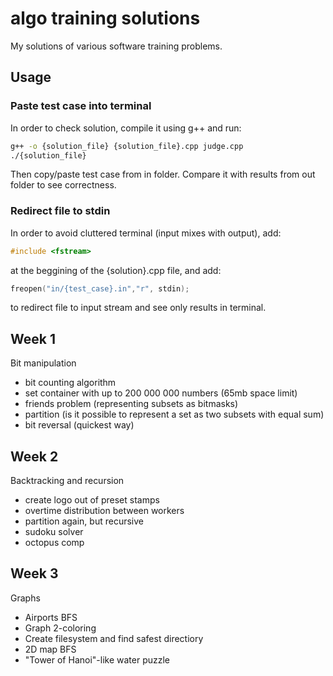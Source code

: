 # algo training solutions
My solutions of various software training problems.

## Usage
### Paste test case into terminal
In order to check solution, compile it using g++ and run:
```bash
g++ -o {solution_file} {solution_file}.cpp judge.cpp
./{solution_file}
```
Then copy/paste test case from in folder. Compare it with results from out folder to see correctness.

### Redirect file to stdin
In order to avoid cluttered terminal (input mixes with output), add:
```cpp
#include <fstream>
``` 
at the beggining of the {solution}.cpp file, and add:
```cpp
freopen("in/{test_case}.in","r", stdin);
```
to redirect file to input stream and see only results in terminal.

## Week 1
Bit manipulation
 - bit counting algorithm
 - set container with up to 200 000 000 numbers (65mb space limit)
 - friends problem (representing subsets as bitmasks)
 - partition (is it possible to represent a set as two subsets with equal sum)
 - bit reversal (quickest way)
 
## Week 2
Backtracking and recursion
 - create logo out of preset stamps
 - overtime distribution between workers
 - partition again, but recursive
 - sudoku solver
 - octopus comp

## Week 3
Graphs
 - Airports BFS 
 - Graph 2-coloring
 - Create filesystem and find safest directiory
 - 2D map BFS
 - "Tower of Hanoi"-like water puzzle